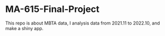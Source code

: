 # MA-615-Final-Project
This repo is about MBTA data, I analysis data from 2021.11 to 2022.10, and make a shiny app.
